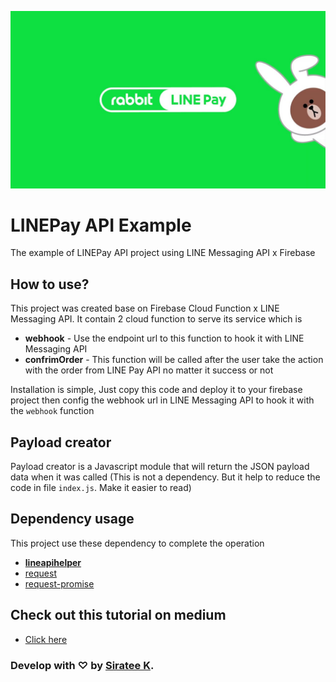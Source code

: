 ![](https://github.com/sirateek/LINEPay-API-Example/raw/master/Images/maxresdefault.jpg)
# LINEPay API Example
The example of LINEPay API project using LINE Messaging API x Firebase

## How to use?
This project was created base on Firebase Cloud Function x LINE Messaging API. It contain 2 cloud function to serve its service which is
* **webhook** - Use the endpoint url to this function to hook it with LINE Messaging API
* **confrimOrder** - This function will be called after the user take the action with the order from LINE Pay API no matter it success or not


Installation is simple, Just copy this code and deploy it to your firebase project then config the webhook url in LINE Messaging API to hook it with the `webhook` function

## Payload creator
Payload creator is a Javascript module that will return the JSON payload data when it was called (This is not a dependency. But it help to reduce the code in file `index.js`. Make it easier to read)

## Dependency usage
This project use these dependency to complete the operation
* **[lineapihelper](https://www.npmjs.com/package/lineapihelper)**
* [request](https://www.npmjs.com/package/request)
* [request-promise](https://www.npmjs.com/package/request-promise)

## Check out this tutorial on medium
* [Click here](https://sirateek.me)

### Develop with ♡ by [Siratee K](https://sirateek.me).
